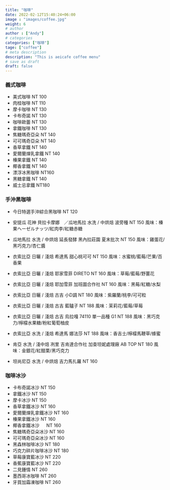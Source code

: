 ```yaml
---
title: "咖啡"
date: 2022-02-12T15:40:24+06:00
image : "images/coffee.jpg"
weight: 6
# author
author : ["Andy"]
# categories
categories: ["咖啡"]
tage: ["coffee"]
# meta description
description: "This is aeicafe coffee menu"
# save as draft
draft: false
---
```


### 義式咖啡 

- 美式咖啡 NT 100
- 肉桂咖啡   NT 110
- 摩卡咖啡   NT 130
- 卡布奇諾   NT 130
- 咖啡歐蕾   NT 130
- 拿鐵咖啡   NT 130
- 焦糖瑪奇亞朵   NT 140
- 可可瑪奇亞朵   NT 140
- 香草拿鐵   NT 140
- 愛爾蘭煉乳拿鐵   NT 140
- 榛果拿鐵   NT 140
- 椰香拿鐵   NT 140
- 漂浮冰黑咖啡  NT160
- 黑糖拿鐵  NT 140
- 威士忌拿鐵  NT180


### 手沖黑咖啡

- 今日特選手沖綜合黑咖啡   NT 120

- 安提瓜 花神 貝拉卡摩娜　／瓜地馬拉 水洗 / 中烘焙 波旁種 NT 150
風味：榛果ヘーゼルナッツ/紅肉李/紅糖赤糖
- 瓜地馬拉 水洗 / 中烘焙 延長發酵 黑內拉莊園 夏末批次 NT 150
風味：雞蛋花/黑巧克力/杏仁醬
- 衣索比亞 日曬 / 淺焙 希達馬 甜心桃可可 NT 150
風味：水蜜桃/藍莓/芒果/百香果
- 衣索比亞 日曬 / 淺焙 耶家雪菲 DIRETO NT 160
風味：草莓/藍莓/野薑花
- 衣索比亞 日曬 / 淺焙 耶加雪菲 加班圖合作社 NT 160
風味：黑莓/紅糖/水梨
- 衣索比亞 日曬 / 淺焙 古吉 小D調 NT 180
風味：紫羅蘭/桃李/可可粒
- 衣索比亞 日曬 / 淺焙 古吉 藍驢子 NT 188
風味：茉莉花/藍莓/草莓
- 衣索比亞 日曬 / 淺焙 古吉 烏拉嘎 74110 單一品種 G1 NT 188
風味：黑巧克力/檸檬水果糖/粉紅葡萄柚皮
- 衣索比亞 水洗 / 淺焙 希達馬 娜法莎 NT 188
風味：香吉士/檸檬馬鞭草/蜂蜜
- 肯亞 水洗 / 淺中焙 冽里 吉肯達合作社 加查坦妮處理廠 AB TOP NT 180
風味：金銀花/紅醋栗/黑巧克力
- 坦尚尼亞 水洗 / 中烘焙 吉力馬扎羅 NT 160

### 咖啡冰沙

- 卡布奇諾冰沙    NT 150
- 拿鐵冰沙    NT 150
- 摩卡冰沙   NT 150
- 香草拿鐵冰沙   NT 160
- 愛爾蘭煉乳拿鐵冰沙   NT 160
- 榛果拿鐵冰沙   NT 160
- 椰香拿鐵冰沙 　 NT 160
- 焦糖瑪奇亞朵冰沙   NT 160
- 可可瑪奇亞朵冰沙   NT 160
- 黑森林咖啡冰沙   NT 180
- 巧克力碎片咖啡冰沙   NT 180
- 草莓康寶藍冰沙   NT 220
- 香蕉康寶藍冰沙   NT 220
- 二見鍾情   NT 260
- 墨西哥冰咖啡   NT 260
- 牙買加霜凍咖啡   NT 260